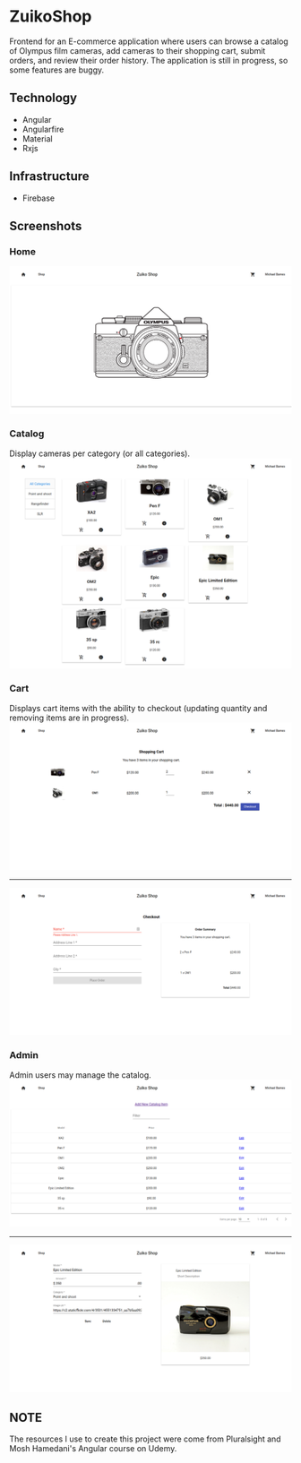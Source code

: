 # ZuikoShop

Frontend for an E-commerce application where users can browse a catalog of
Olympus film cameras, add cameras to their shopping cart, submit orders, and
review their order history. The application is still in progress, so some
features are buggy. 

Technology
----------
* Angular
* Angularfire
* Material
* Rxjs

Infrastructure
----------
* Firebase

Screenshots
---
### Home 
![home](/screenshots/home.png?raw=true "Home")
### Catalog 
Display cameras per category (or all categories).
![catalog](/screenshots/catalog.png?raw=true "Catalog")
### Cart 
Displays cart items with the ability to checkout (updating quantity and
removing items are in progress).
![cart](/screenshots/cart.png?raw=true "Cart")
***
![checkout](/screenshots/checkout.png?raw=true "Checkout")
### Admin
Admin users may manage the catalog.
![admin](/screenshots/admin.png?raw=true "Admin")
***
![edit](/screenshots/edit.png?raw=true "Edit")

NOTE
----
The resources I use to create this project were come from Pluralsight and Mosh
Hamedani's Angular course on Udemy.
